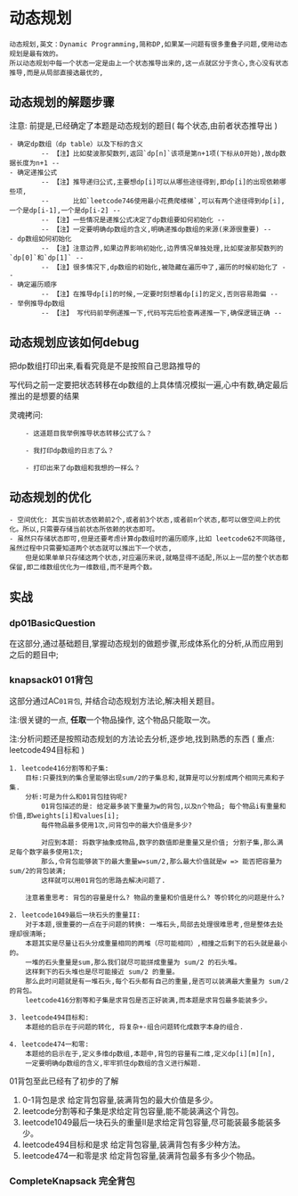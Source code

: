 # 动态规划

    动态规划,英文：Dynamic Programming,简称DP,如果某一问题有很多重叠子问题,使用动态规划是最有效的。
    所以动态规划中每一个状态一定是由上一个状态推导出来的,这一点就区分于贪心,贪心没有状态推导,而是从局部直接选最优的,

## 动态规划的解题步骤

注意: 前提是,已经确定了本题是动态规划的题目( 每个状态,由前者状态推导出 )

    - 确定dp数组（dp table）以及下标的含义 
            -- 【注】比如斐波那契数列,返回`dp[n]`该项是第n+1项(下标从0开始),故dp数据长度为n+1 --
    - 确定递推公式
            -- 【注】推导递归公式,主要想dp[i]可以从哪些途径得到,即dp[i]的出现依赖哪些项,
            --      比如`leetcode746使用最小花费爬楼梯`,可以有两个途径得到dp[i],一个是dp[i-1],一个是dp[i-2] --
            -- 【注】一些情况是递推公式决定了dp数组要如何初始化 -- 
            -- 【注】一定要明确dp数组的含义,明确递推dp数组的来源(来源很重要) --
    - dp数组如何初始化 
            -- 【注】注意边界,如果边界影响初始化,边界情况单独处理,比如斐波那契数列的`dp[0]`和`dp[1]` --
            -- 【注】很多情况下,dp数组的初始化,被隐藏在遍历中了,遍历的时候初始化了 --
    - 确定遍历顺序
            -- 【注】在推导dp[i]的时候,一定要时刻想着dp[i]的定义,否则容易跑偏 --
    - 举例推导dp数组 
            -- 【注】 写代码前举例递推一下,代码写完后检查再递推一下,确保逻辑正确 --

## 动态规划应该如何debug

把dp数组打印出来,看看究竟是不是按照自己思路推导的

写代码之前一定要把状态转移在dp数组的上具体情况模拟一遍,心中有数,确定最后推出的是想要的结果

灵魂拷问:

        - 这道题目我举例推导状态转移公式了么？

        - 我打印dp数组的日志了么？

        - 打印出来了dp数组和我想的一样么？

## 动态规划的优化

    - 空间优化: 其实当前状态依赖前2个,或者前3个状态,或者前n个状态,都可以做空间上的优化。所以,只需要存储当前状态所依赖的状态即可。
    - 虽然只存储状态即可,但是还要考虑计算dp数组时的遍历顺序,比如 leetcode62不同路径, 虽然过程中只需要知道两个状态就可以推出下一个状态,
        但是如果单单只存储这两个状态,对应遍历来说,就略显得不适配,所以上一层的整个状态都保留,即二维数组优化为一维数组,而不是两个数。

## 实战

### dp01BasicQuestion

在这部分,通过基础题目,掌握动态规划的做题步骤,形成体系化的分析,从而应用到之后的题目中;

### knapsack01 01背包

这部分通过AC`01背包`, 并结合动态规划方法论,解决相关题目。

注:很关键的一点, **任取**一个物品操作, 这个物品只能取一次。

注:分析问题还是按照动态规划的方法论去分析,逐步地,找到熟悉的东西 ( 重点: leetcode494目标和 )

    1. leetcode416分割等和子集:
        目标:只要找到的集合里能够出现sum/2的子集总和,就算是可以分割成两个相同元素和子集.
        分析:可是为什么和01背包挂钩呢?
            01背包描述的是: 给定最多装下重量为w的背包,以及n个物品; 每个物品i有重量和价值,即weights[i]和values[i];
            每件物品最多使用1次,问背包中的最大价值是多少?
        
            对应到本题: 将数字抽象成物品,数字的数值即是重量又是价值; 分割子集,那么满足每个数字最多使用1次;
            那么,令背包能够装下的最大重量w=sum/2,那么最大价值就是w => 能否把容量为sum/2的背包装满;
            这样就可以用01背包的思路去解决问题了.

        注意着重思考: 背包的容量是什么? 物品的重量和价值是什么? 等价转化的问题是什么?

    2. leetcode1049最后一块石头的重量II:
        对于本题,很重要的一点在于问题的转换: 一堆石头,局部去处理很难思考,但是整体去处理却很清晰;
        本题其实是尽量让石头分成重量相同的两堆（尽可能相同）,相撞之后剩下的石头就是最小的。
        一堆的石头重量是sum,那么我们就尽可能拼成重量为 sum/2 的石头堆。 
        这样剩下的石头堆也是尽可能接近 sum/2 的重量。 
        那么此时问题就是有一堆石头,每个石头都有自己的重量,是否可以装满最大重量为 sum/2的背包。
        leetcode416分割等和子集是求背包是否正好装满,而本题是求背包最多能装多少。

    3. leetcode494目标和:
        本题给的启示在于问题的转化, 将复杂+-组合问题转化成数字本身的组合.

    4. leetcode474一和零:
        本题给的启示在于,定义多维dp数组,本题中,背包的容量有二维,定义dp[i][m][n],
        一定要明确dp数组的含义,牢牢抓住dp数组的含义进行解题.

01背包至此已经有了初步的了解

1. 0-1背包是求 给定背包容量,装满背包的最大价值是多少。
2. leetcode分割等和子集是求给定背包容量,能不能装满这个背包。
3. leetcode1049最后一块石头的重量II是求给定背包容量,尽可能装最多能装多少。
4. leetcode494目标和是求 给定背包容量,装满背包有多少种方法。
5. leetcode474一和零是求 给定背包容量,装满背包最多有多少个物品。

### CompleteKnapsack 完全背包




